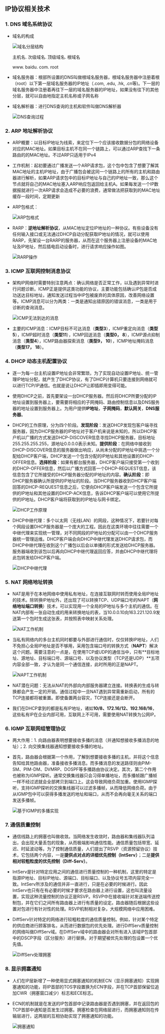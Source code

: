 ## IP协议相关技术

### 1. DNS 域名系统协议

-   域名的构成

    ![域名分层结构](https://github.com/CyS2020/Notebook/raw/master/%E7%AC%94%E8%AE%B0%E5%9B%BE%E7%89%87/%E5%9F%9F%E5%90%8D%E7%9A%84%E5%88%86%E5%B1%82%E7%BB%93%E6%9E%84.jpg)

    主机名. 次级域名. 顶级域名. 根域名

      www.     baidu.       com.       root

-   域名服务器：根部所设置的DNS叫做根域名服务器，根域名服务器中注册着根（root）以下第一层域名服务器的IP地址（.com, .edu, .hk, .cn等)。下一层的域名服务器中注册着再往下一层的域名服务器的IP地址，如果没有往下的其他分层，就可以自由地指定主机名称或子网名称

-   域名解析器：进行DNS查询的主机和软件叫做DNS解析器

    ![DNS查询过程](https://github.com/CyS2020/Notebook/raw/master/%E7%AC%94%E8%AE%B0%E5%9B%BE%E7%89%87/DNS%E6%9F%A5%E8%AF%A2%E8%BF%87%E7%A8%8B.png)

### 2. ARP 地址解析协议

-   ARP概要：以目标IP地址为线索，来定位下一个应该接收数据分包的网络设备对应的MAC地址。如果目标主机不在同一个链路上，可以通过ARP查找下一条路由的的MAC地址。不过ARP只适用于IPv4

-   工作机制：起初要通过广播发送一个ARP请求包，这个包中包含了想要了解其MAC地址的主机IP地址，由于广播包会被这同一个链路上的所有的主机和路由器进行解析，如果ARP请求包中的目标IP地址与自己的IP地址一致，那么这个节点就将自己的MAC地址塞入ARP响应包返回给主机A。如果每发送一个IP数据报就进行一次ARP请求会造成不必要的浪费，通常做法把获取到的MAC地址缓存一段时间，定期更新

-   ARP包格式：

    ![ARP包格式](https://github.com/CyS2020/Notebook/raw/master/%E7%AC%94%E8%AE%B0%E5%9B%BE%E7%89%87/ARP%E5%8C%85%E6%A0%BC%E5%BC%8F.jpg)

-   RARP：**逆地址解析协议**，从MAC地址定位IP地址的一种协议。有些设备没有任何输入接口或无法通过DHCP自动分配获取IP地址的情况，就可以使用RARP，先架设一台RARP的服务器，从而在这个服务器上注册设备的MAC地址及IP地址，然后插电启动设备时，进行请求响应操作如图。

    ![RARP操作](https://github.com/CyS2020/Notebook/raw/master/%E7%AC%94%E8%AE%B0%E5%9B%BE%E7%89%87/RARP%E6%93%8D%E4%BD%9C.jpg)

### 3. ICMP 互联网控制消息协议

-   架构IP网络时需要特别注意两点：确认网络是否正常工作，以及遇到异常时进行问题诊断。ICMP正是提供这类功能的协议，主要功能包括确认IP包是否成功送达目标地址，通知发送过程当中IP包被废弃的具体原因，改善网络设置等。ICMP消息可以分为两类：一类是通知出错原因的错误消息，一类是用于诊断的查询消息。

    ![ICMP无法到达的消息](https://github.com/CyS2020/Notebook/raw/master/%E7%AC%94%E8%AE%B0%E5%9B%BE%E7%89%87/ICMP%E6%97%A0%E6%B3%95%E5%88%B0%E8%BE%BE%E6%B6%88%E6%81%AF.jpg)

-   主要的ICMP消息：ICMP目标不可达消息（**类型3**），ICMP重定向消息（**类型5**），ICMP超时消息（**类型11**），ICMP回送消息（**类型0， 8**），ICMP源点抑制消息（**类型4**），ICMP路由器探索消息（**类型9， 10**），ICMP地址掩码消息（**类型17， 18**）。

### 4. DHCP 动态主机配置协议

-   逐一为每一台主机设置IP地址会非常繁琐，为了实现自动设置IP地址、统一管理IP地址分配，就产生了DHCP协议，有了DHCP计算机只要连接到网络就可以进行TCP/IP通信。也就是说让DHCP让即插即用变得可能。

-   使用DHCP之前，首先要架设一台DHCP服务器。然后将DHCP所要分配的IP地址设置到服务器上，要需要将相应的子网掩码、路由控制信息以及DNS服务器的地址设置到服务器上。为用户提供**IP地址**，**子网掩码**，**默认网关**，**DNS服务器**。

-   DHCP的工作原理，分为四个阶段。**发现阶段**：发送DHCP发现包客户端寻找服务器，因为DHCP服务器的IP地址对于客户机来说是未知的，所以DHCP客户机以广播的方式发送DHCP-DISCOVER信息寻找DHCP服务器，目标地址255.255.255.255，源地址0.0.0.0表示未知。**提供阶段**：在网络中接收到DHCP-DISCOVER信息的服务器做出响应，从尚未分配的IP地址中挑选一个分配给DHCP客户端，DHCP发送一个包含分配的IP地址和其他设置的DHCP-OFFER信息。**选择阶段**：如果有都台服务器，DHCP客户端只接受第一个收到的DHCP-OFFER信息，然后以广播方式回答一个DHCP-REQUEST信息，该信息包含了它所接受的DHCP服务器分配的IP地址的内容。**确认阶段**：即DHCP服务器确认所提供的IP地址的阶段。当DHCP服务器收到DHCP客户端回答的DHCP-REQUEST信息之后，它便向DHCP客户端发送一个包含它所提供的IP地址和其他设置的DHCP-ACK信息，告诉DHCP客户端可以使用它所提供的IP地址。DHCP客户端将获取到的IP地址与网卡绑定。

    ![DHCP工作原理](https://github.com/CyS2020/Notebook/raw/master/%E7%AC%94%E8%AE%B0%E5%9B%BE%E7%89%87/DHCP%E5%B7%A5%E4%BD%9C%E5%8E%9F%E7%90%86.png)

-   DHCP中继代理：多个以太网（无线LAN）的网段，这种情况下，若要针对每个网段设置DHCP服务器是一个庞大的工程。因此在这类环境中往往需要一个中继代理来实现统一管理，对不同网段的IP地址的分配可以由一个DHCP服务器统一管理运维。DHCP客户端会向DHCP中继代理发送DHCP请求包，而DHCP中继代理在收到这个广播包以后会以单播的形式发送给DHCP服务器。服务器端收到该包以后再向DHCP中继代理返回应答，并由DHCP中继代理将此包转发给DHCP客户端。

    ![DHCP中继代理](https://github.com/CyS2020/Notebook/raw/master/%E7%AC%94%E8%AE%B0%E5%9B%BE%E7%89%87/DHCP%E4%B8%AD%E7%BB%A7%E4%BB%A3%E7%90%86.jpg)

### 5. NAT 网络地址转换

-   NAT是用于在本地网络中使用私有地址，在连接互联网时转而使用全局IP地址的技术。除转换IP地址外，还出现了可以转换TCP、UDP端口号的NAPT（**网络地址端口转换**）技术，可以实现用一个全局的IP地址与多个主机的通信。在NAT内部有一张自动生成的用来转换地址的表，当10.0.0.10向163.221.120.9发送第一个包时生成这张表，并按照表中映射关系处理。

    ![NAT工作机制](https://github.com/CyS2020/Notebook/raw/master/%E7%AC%94%E8%AE%B0%E5%9B%BE%E7%89%87/NAT%E5%B7%A5%E4%BD%9C%E6%9C%BA%E5%88%B6.jpg)

-   当私有网络内的多台主机同时都要与外部进行通信时，仅仅转换IP地址，人们不免担心全局IP地址是否不够用，采用包含端口号的转换方式（**NAPT**）解决这个问题。需要注意的一点是，在使用TCP或UDP的通信当中，只有**目标地址、源地址、目标端口号、源端口号、以及协议类型（TCP还是UDP）**五项内容全部一致，才认为是同一个通信连接，此时所用的正是NAPT。

    ![NAPT工作机制](https://github.com/CyS2020/Notebook/raw/master/%E7%AC%94%E8%AE%B0%E5%9B%BE%E7%89%87/NAPT%E5%B7%A5%E4%BD%9C%E6%9C%BA%E5%88%B6.jpg)

-   NAT潜在问题：无法从NAT的外部向内部服务器建立连接。转换表的生成与转换都会产生一定的开销。通信过程中一旦NAT遇到异常需重新启动，所有的TCP连接都将被重置。即使备置两台容灾，TCP连接还是会断开。

-   我们在DHCP拿到的都是私有IP地址，诸如**10/8、172.16/12、192.168/16**，这些私有IP在企业内部可用，互联网上不可用，需要使用NAT转换为公网IP。

### 6. IGMP 互联网组管理协议

-   两大作用：1. 向路由器表明想要接收多播的消息（并通知想接收多播消息的地址）；2. 向交换集线器通知想要接收多播的地址。

-   首先，路由器会根据第一个作用，了解到想要接收多播的主机，并将这个信息告知给其他路由器，准备接收多播消息。而多播消息的发送路径则由PIM-SM、PIM-DM、DVMRP、DOSPF等多播路由协议决定。其次，第二个作用也被称为IGMP探听。通常交换集线器只会习得单播地址，而多播帧跟广播帧一样不经过滤就会全部拷贝到端口上。这会导致网络负荷加重。使用IGMP探听，支持IGMP探听的交换集线器可以过滤多播帧，从而降低网络负荷。由于从IGMP包中可以获得多播发送的地址和端口，从而不会再向毫无关系的端口发送多播帧。

    ![基于IGMP的多播实现](https://github.com/CyS2020/Notebook/raw/master/%E7%AC%94%E8%AE%B0%E5%9B%BE%E7%89%87/%E5%9F%BA%E4%BA%8EIGMP%E7%9A%84%E5%A4%9A%E6%92%AD%E5%AE%9E%E7%8E%B0.jpg)

### 7. 通信质量控制

-   通信线路上的拥塞也叫做收敛。当网络发生收敛时，路由器和集线器队列溢出，会出现大量丢包的现象，从而极端影响通信性能。通信质量包括带宽、延迟、时延波动等。为了控制通信质量，人们提出了RSVP（资源预留协议）技术，它包括两个内容，一是**提供点对点的详细优先控制（IntServ）**；二是**提供相对较粗粒度的优先控制（Diff-Serv）**。

-   IntServ是针对特定应用之间的通信进行质量控制的一种机制，这里的特定是指源IP地址、目标IP地址、源端口、目标端口、以及协议号五项内容完全一致。IntServ所涉及的通信并非一直进行，只是在必要的时候进行。因此IntServ也只有在有必要的时候才要求在路由器上进行设置，这也叫流量设置，实现这种流量控制的协议正是RSVP。RSVP中在接收端针对发送端传送控制包，并在它们之间所有路由器上进行有质量的设定。路由器随后根据这些设置对包进行有针对性的处理。RSVP机制相对复杂，大规模网络中应用困难。

-   DiffServ针对特定的网络进行较粗粒度的通信质量控制。例如，针对某个特定的供应商进行顾客排名，从而进行数据包的优先处理。进行DiffServ质量控制的网络叫做DiffServ域。在DiffServ域中的路由器会对所有进入该域IP包首部中的DSCP字段（区分服务）进行替换。对于期望被优先处理的包设置一个优先值。

    ![DiffServ处理拥塞]()

### 8. 显示拥塞通知

-   人们在IP层新增了一种使用显式拥塞通知的机制ECN（显示拥塞通知）实现拥塞通知的功能，将IP首部的TOS字段置换为ECN字段，并在TCP首部保留位追加CWR（拥塞窗口减少）标志和ECE标志。

-   ECN的机制就是在发送的IP包首部中记录路由器是否遇到拥塞，并在返回包的TCP首部中通知是否发生过拥塞。拥塞检查在网络层进行，而拥塞通知则在传输层进行，这两层的互相协助实现了拥塞通知的功能。

    ![拥塞通知]()